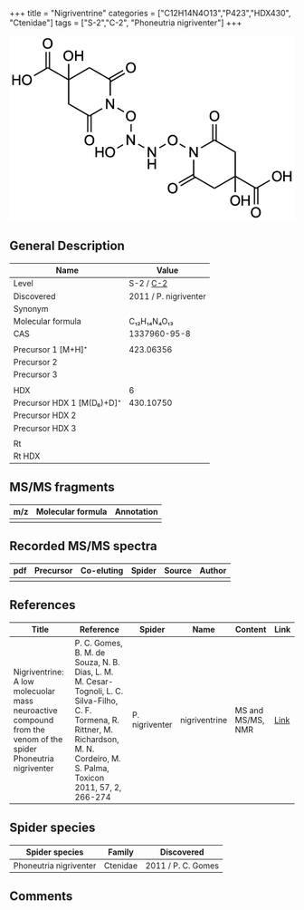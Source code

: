 +++
title = "Nigriventrine"
categories = ["C12H14N4O13","P423","HDX430",
"Ctenidae"]
tags = ["S-2","C-2",
"Phoneutria nigriventer"]
+++

![](/img/Nigriventrine.png)

## General Description

| Name                     | Value                                                    |
|--------------------------|----------------------------------------------------------|
| Level                    | S-2 / [C-2](https://doi.org/10.1016/j.toxicon.2010.11.021) |
| Discovered               | 2011 / P. nigriventer                                    |
| Synonym                  |                                                          |
| Molecular formula        | C₁₂H₁₄N₄O₁₃                                              |
| CAS                      | 1337960-95-8                                             |
|                          |                                                          |
| Precursor 1 [M+H]⁺       | 423.06356                                                |
| Precursor 2              |                                                          |
| Precursor 3              |                                                          |
|                          |                                                          |
| HDX                      | 6                                                        |
| Precursor HDX 1 [M(D₆)+D]⁺ | 430.10750                                                |
| Precursor HDX 2          |                                                          |
| Precursor HDX 3          |                                                          |
|                          |                                                          |
| Rt                       |                                                          |
| Rt HDX                   |                                                          |

## MS/MS fragments

| m/z | Molecular formula | Annotation |
|-----|-------------------|------------|
|     |                   |            |

## Recorded MS/MS spectra

| pdf | Precursor | Co-eluting | Spider | Source | Author |
|-----|-----------|------------|--------|--------|--------|
|     |           |            |        |        |        |

## References

| Title                                                                                                         | Reference                                                                                                                                                                               | Spider         | Name          | Content           | Link                                          |
|---------------------------------------------------------------------------------------------------------------|-----------------------------------------------------------------------------------------------------------------------------------------------------------------------------------------|----------------|---------------|-------------------|-----------------------------------------------|
| Nigriventrine: A low molecuolar mass neuroactive compound from the venom of the spider Phoneutria nigriventer | P. C. Gomes, B. M. de Souza, N. B. Dias, L. M. M. Cesar-Tognoli, L. C. Silva-Filho, C. F. Tormena, R. Rittner, M. Richardson, M. N. Cordeiro, M. S. Palma, Toxicon 2011, 57, 2, 266-274 | P. nigriventer | nigriventrine | MS and MS/MS, NMR | [Link](https://doi.org/10.1016/j.toxicon.2010.11.021)  |

## Spider species

| Spider species         | Family   | Discovered         |
|------------------------|----------|--------------------|
| Phoneutria nigriventer | Ctenidae | 2011 / P. C. Gomes |

## Comments